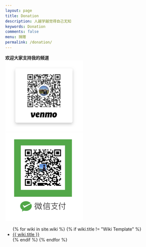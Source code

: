 ```yaml
---
layout: page
title: Donation
description: 人越学越觉得自己无知
keywords: Donation
comments: false
menu: 捐赠
permalink: /donation/
---
```


<div>
    <b>欢迎大家支持我的频道</b>
    <br>
    <img src="/images/wiki/pay_venmo.png" width="250">
    <br>
    <img src="/images/wiki/pay_wechat.png" width="250">
</div>

<ul class="listing">
{% for wiki in site.wiki %}
{% if wiki.title != "Wiki Template" %}
<li class="listing-item"><a href="{{ site.url }}{{ wiki.url }}">{{ wiki.title }}</a></li>
{% endif %}
{% endfor %}
</ul>
